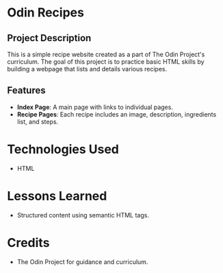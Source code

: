 # Odin Recipes

## Project Description
This is a simple recipe website created as a part of The Odin Project's curriculum. The goal of this project is to practice basic HTML skills by building a webpage that lists and details various recipes.

## Features
- **Index Page**: A main page with links to individual pages.
- **Recipe Pages**: Each recipe includes an image, description, ingredients list, and steps.

# Technologies Used
- HTML

# Lessons Learned
- Structured content using semantic HTML tags.

# Credits
- The Odin Project for guidance and curriculum. 